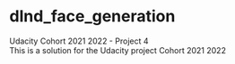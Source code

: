 # dlnd_face_generation

Udacity Cohort 2021 2022 - Project 4 <br>
This is a solution for the Udacity project Cohort 2021 2022
